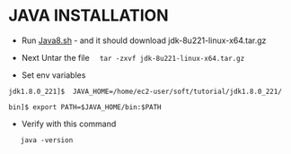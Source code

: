 # JAVA INSTALLATION 

* Run [Java8.sh](https://github.com/lloredia/Path-to-Devops/blob/master/weblogic/Java/java8.sh) - and it should download jdk-8u221-linux-x64.tar.gz

* Next Untar the file 
```  tar -zxvf jdk-8u221-linux-x64.tar.gz```


* Set env variables 
```
jdk1.8.0_221]$  JAVA_HOME=/home/ec2-user/soft/tutorial/jdk1.8.0_221/
```
```
bin]$ export PATH=$JAVA_HOME/bin:$PATH
```

* Verify with this command 
```
   java -version 
```
